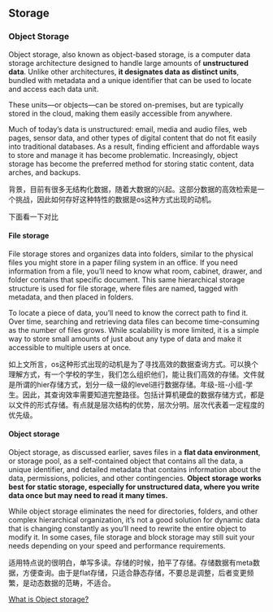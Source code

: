 ## Storage

### Object Storage

Object storage, also known as object-based storage, is a computer data storage architecture designed to handle large amounts of **unstructured data**. Unlike other architectures, **it designates data as distinct units**, bundled with metadata and a unique identifier that can be used to locate and access each data unit. 

These units—or objects—can be stored on-premises, but are typically stored in the cloud, making them easily accessible from anywhere.

Much of today’s data is unstructured: email, media and audio files, web pages, sensor data, and other types of digital content that do not fit easily into traditional databases. As a result, finding efficient and affordable ways to store and manage it has become problematic. Increasingly, object storage has become the preferred method for storing static content, data arches, and backups. 

背景，目前有很多无结构化数据，随着大数据的兴起。这部分数据的高效检索是一个挑战，因此如何存好这种特性的数据是os这种方式出现的动机。


下面看一下对比

#### File storage

File storage stores and organizes data into folders, similar to the physical files you might store in a paper filing system in an office. If you need information from a file, you’ll need to know what room, cabinet, drawer, and folder contains that specific document. This same hierarchical storage structure is used for file storage, where files are named, tagged with metadata, and then placed in folders. 

To locate a piece of data, you’ll need to know the correct path to find it. Over time, searching and retrieving data files can become time-consuming as the number of files grows. While scalability is more limited, it is a simple way to store small amounts of just about any type of data and make it accessible to multiple users at once. 

如上文所言，os这种形式出现的动机是为了寻找高效的数据查询方式。可以换个理解方式，有一个学校的学生，我们怎么组织他们，能让我们高效的存储。文件就是所谓的hier存储方式，划分一级一级的level进行数据存储。年级-班-小组-学生。因此，其查询效率需要知道完整路径。包括计算机硬盘的数据存储方式，都是以文件的形式存储。有点就是层次结构的优势，层次分明。层次代表着一定程度的优先级。

#### Object storage

Object storage, as discussed earlier, saves files in a **flat data environment**, or storage pool, as a self-contained object that contains all the data, a unique identifier, and detailed metadata that contains information about the data, permissions, policies, and other contingencies. **Object storage works best for static storage, especially for unstructured data, where you write data once but may need to read it many times.** 

While object storage eliminates the need for directories, folders, and other complex hierarchical organization, it’s not a good solution for dynamic data that is changing constantly as you’ll need to rewrite the entire object to modify it. In some cases, file storage and block storage may still suit your needs depending on your speed and performance requirements.  

适用特点说的很明白，单写多读。存储的时候，拍平了存储。存储数据有meta数据，方便查询。由于是flat存储，只适合静态存储，不要总是调整，后者变更频繁，是动态数据的范畴，不适合。

[What is Object storage?](https://cloud.google.com/learn/what-is-object-storage)